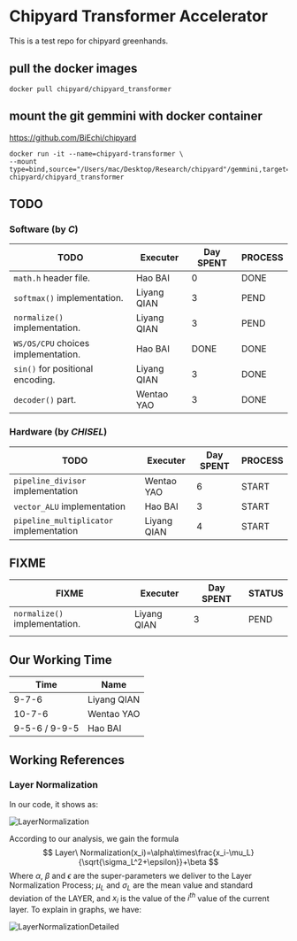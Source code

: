 # Chipyard Transformer Accelerator

This is a test repo for chipyard greenhands.

## pull the docker images

`docker pull chipyard/chipyard_transformer`

## mount the git gemmini with docker container

https://github.com/BiEchi/chipyard

```shell
docker run -it --name=chipyard-transformer \
--mount type=bind,source="/Users/mac/Desktop/Research/chipyard"/gemmini,target=/root/chipyard/generators/gemmini chipyard/chipyard_transformer
```

## TODO

### Software (by *C*)

| TODO                                | Executer    | Day SPENT | PROCESS |
| ----------------------------------- | ----------- | --------- | ------- |
| `math.h` header file.               | Hao BAI     | 0         | DONE    |
| `softmax()` implementation.         | Liyang QIAN | 3         | PEND    |
| `normalize()` implementation.       | Liyang QIAN | 3         | PEND    |
| `WS/OS/CPU` choices implementation. | Hao BAI     | DONE      | DONE    |
| `sin()` for positional encoding.    | Liyang QIAN | 3         | DONE    |
| `decoder()` part.                   | Wentao YAO  | 3         | DONE    |

### Hardware (by *CHISEL*)

| TODO                                    | Executer    | Day SPENT | PROCESS |
| --------------------------------------- | ----------- | --------- | ------- |
| `pipeline_divisor` implementation       | Wentao YAO  | 6         | START   |
| `vector_ALU` implementation             | Hao BAI     | 3         | START   |
| `pipeline_multiplicator` implementation | Liyang QIAN | 4         | START   |

## FIXME

| FIXME                         | Executer    | Day SPENT | STATUS |
| ----------------------------- | ----------- | --------- | ------ |
| `normalize()` implementation. | Liyang QIAN | 3         | PEND   |
|                               |             |           |        |

## Our Working Time

| Time          | Name        |
| ------------- | ----------- |
| 9-7-6         | Liyang QIAN |
| 10-7-6        | Wentao YAO  |
| 9-5-6 / 9-9-5 | Hao BAI     |

## Working References

### Layer Normalization

In our code, it shows as:

![LayerNormalization](http://jacklovespictures.oss-cn-beijing.aliyuncs.com/2021-07-09-105533.png)

According to our analysis, we gain the formula
$$
Layer\ Normalization(x_i)=\alpha\times\frac{x_i-\mu_L}{\sqrt{\sigma_L^2+\epsilon}}+\beta
$$
Where $\alpha$, $\beta$ and $\epsilon$ are the super-parameters we deliver to the Layer Normalization Process; $\mu_L$ and $\sigma_L$ are the mean value and standard deviation of the LAYER, and $x_i$ is the value of the $i^{th}$ value of the current layer. To explain in graphs, we have:

![LayerNormalizationDetailed](http://jacklovespictures.oss-cn-beijing.aliyuncs.com/2021-07-09-111223.png)

